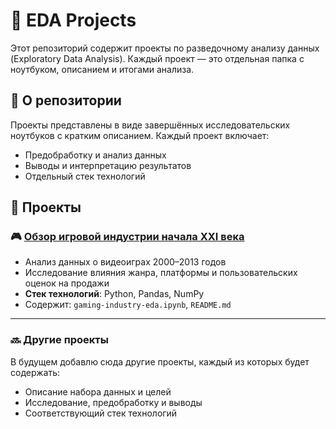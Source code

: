 # 🧪 EDA Projects

Этот репозиторий содержит проекты по разведочному анализу данных (Exploratory Data Analysis). Каждый проект — это отдельная папка с ноутбуком, описанием и итогами анализа.

## 📌 О репозитории

Проекты представлены в виде завершённых исследовательских ноутбуков с кратким описанием. Каждый проект включает:
- Предобработку и анализ данных
- Выводы и интерпретацию результатов
- Отдельный стек технологий

## 📁 Проекты

### 🎮 [Обзор игровой индустрии начала XXI века](./gaming-industry-eda)
- Анализ данных о видеоиграх 2000–2013 годов
- Исследование влияния жанра, платформы и пользовательских оценок на продажи
- **Стек технологий**: Python, Pandas, NumPy
- Содержит: `gaming-industry-eda.ipynb`, `README.md`

---

### 🔜 Другие проекты
В будущем добавлю сюда другие проекты, каждый из которых будет содержать:
- Описание набора данных и целей
- Исследование, предобработку и выводы
- Соответствующий стек технологий








